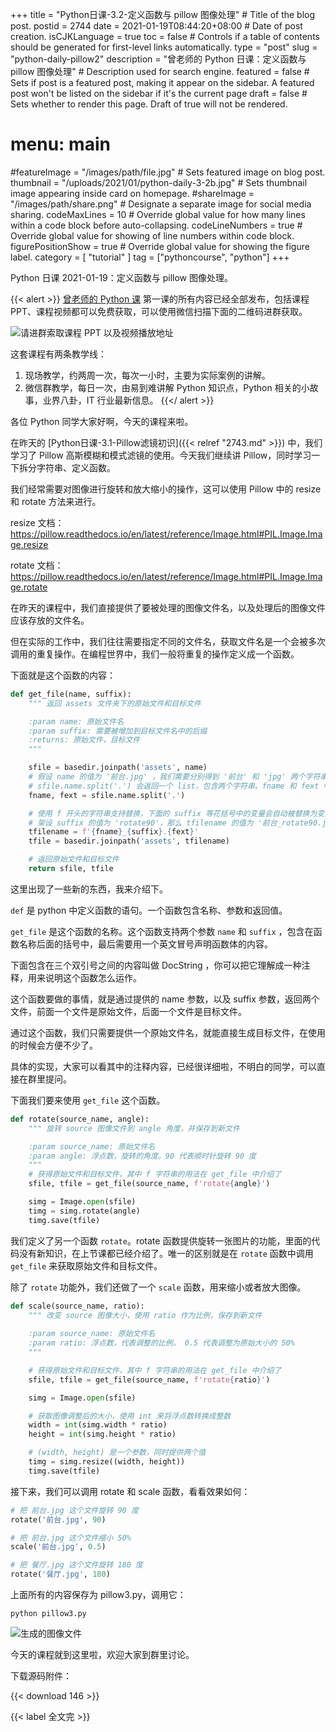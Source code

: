 +++
title = "Python日课-3.2-定义函数与 pillow 图像处理" # Title of the blog post.
postid = 2744
date = 2021-01-19T08:44:20+08:00 # Date of post creation.
isCJKLanguage = true
toc = false # Controls if a table of contents should be generated for first-level links automatically.
type = "post"
slug = "python-daily-pillow2"
description = "曾老师的 Python 日课：定义函数与 pillow 图像处理" # Description used for search engine.
featured = false # Sets if post is a featured post, making it appear on the sidebar. A featured post won't be listed on the sidebar if it's the current page
draft = false # Sets whether to render this page. Draft of true will not be rendered.
# menu: main
#featureImage = "/images/path/file.jpg" # Sets featured image on blog post.
thumbnail = "/uploads/2021/01/python-daily-3-2b.jpg" # Sets thumbnail image appearing inside card on homepage.
#shareImage = "/images/path/share.png" # Designate a separate image for social media sharing.
codeMaxLines = 10 # Override global value for how many lines within a code block before auto-collapsing.
codeLineNumbers = true # Override global value for showing of line numbers within code block.
figurePositionShow = true # Override global value for showing the figure label.
category = [ "tutorial" ]
tag = ["pythoncourse", "python"]
+++

Python 日课 2021-01-19：定义函数与 pillow 图像处理。<!--more-->

{{< alert >}}
[曾老师的 Python 课](/tag/pythoncourse/) 第一课的所有内容已经全部发布，包括课程 PPT、课程视频都可以免费获取，可以使用微信扫描下面的二维码进群获取。

![请进群索取课程 PPT 以及视频播放地址](/uploads/2021/01/qrcode-python-course1.png)

这套课程有两条教学线：

1. 现场教学，约两周一次，每次一小时，主要为实际案例的讲解。
2. 微信群教学，每日一次，由易到难讲解 Python 知识点，Python 相关的小故事，业界八卦，IT 行业最新信息。
{{</ alert >}}

各位 Python 同学大家好啊，今天的课程来啦。

在昨天的 [Python日课-3.1-Pillow滤镜初识]({{< relref "2743.md" >}}) 中，我们学习了 Pillow 高斯模糊和模式滤镜的使用。今天我们继续讲 Pillow，同时学习一下拆分字符串、定义函数。

我们经常需要对图像进行旋转和放大缩小的操作，这可以使用 Pillow 中的 resize 和 rotate 方法来进行。

resize 文档： https://pillow.readthedocs.io/en/latest/reference/Image.html#PIL.Image.Image.resize

rotate 文档： https://pillow.readthedocs.io/en/latest/reference/Image.html#PIL.Image.Image.rotate

在昨天的课程中，我们直接提供了要被处理的图像文件名，以及处理后的图像文件应该存放的文件名。

但在实际的工作中，我们往往需要指定不同的文件名，获取文件名是一个会被多次调用的重复操作。在编程世界中，我们一般将重复的操作定义成一个函数。

下面就是这个函数的内容：

``` python
def get_file(name, suffix):
    """ 返回 assets 文件夹下的原始文件和目标文件

    :param name: 原始文件名
    :param suffix: 需要被增加到目标文件名中的后缀
    :returns: 原始文件，目标文件
    """

    sfile = basedir.joinpath('assets', name)
    # 假设 name 的值为 '前台.jpg' ，我们需要分别得到 '前台' 和 'jpg' 两个字符串，此时需要使用 split 方法，基于英文句号将字符串拆成两个
    # sfile.name.split('.') 会返回一个 list，包含两个字符串。fname 和 fext 中分别包含 '前台' 和 'jpg' 这两个值
    fname, fext = sfile.name.split('.')

    # 使用 f 开头的字符串支持替换，下面的 suffix 等花括号中的变量会自动被替换为变量中的值
    # 架设 suffix 的值为 'rotate90'，那么 tfilename 的值为 '前台_rotate90.jpg'
    tfilename = f'{fname}_{suffix}.{fext}'
    tfile = basedir.joinpath('assets', tfilename)

    # 返回原始文件和目标文件
    return sfile, tfile
```

这里出现了一些新的东西，我来介绍下。

`def` 是 python 中定义函数的语句。一个函数包含名称、参数和返回值。

`get_file` 是这个函数的名称。这个函数支持两个参数 `name` 和 `suffix` ，包含在函数名称后面的括号中，最后需要用一个英文冒号声明函数体的内容。

下面包含在三个双引号之间的内容叫做 DocString ，你可以把它理解成一种注释，用来说明这个函数怎么运作。

这个函数要做的事情，就是通过提供的 name 参数，以及 suffix 参数，返回两个文件，前面一个文件是原始文件，后面一个文件是目标文件。

通过这个函数，我们只需要提供一个原始文件名，就能直接生成目标文件，在使用的时候会方便不少了。

具体的实现，大家可以看其中的注释内容，已经很详细啦，不明白的同学，可以直接在群里提问。

下面我们要来使用 `get_file` 这个函数。

``` python
def rotate(source_name, angle):
    """ 旋转 source 图像文件到 angle 角度，并保存到新文件

    :param source_name: 原始文件名
    :param angle: 浮点数，旋转的角度。90 代表顺时针旋转 90 度
    """
    # 获得原始文件和目标文件，其中 f 字符串的用法在 get_file 中介绍了
    sfile, tfile = get_file(source_name, f'rotate{angle}')

    simg = Image.open(sfile)
    timg = simg.rotate(angle)
    timg.save(tfile)
```

我们定义了另一个函数 `rotate`。rotate 函数提供旋转一张图片的功能，里面的代码没有新知识，在上节课都已经介绍了。唯一的区别就是在 `rotate` 函数中调用 `get_file` 来获取原始文件和目标文件。

除了 `rotate` 功能外，我们还做了一个 `scale` 函数，用来缩小或者放大图像。

``` python
def scale(source_name, ratio):
    """ 改变 source 图像大小，使用 ratio 作为比例，保存到新文件
    
    :param source_name: 原始文件名
    :param ratio: 浮点数，代表调整的比例。 0.5 代表调整为原始大小的 50%
    """

    # 获得原始文件和目标文件，其中 f 字符串的用法在 get_file 中介绍了
    sfile, tfile = get_file(source_name, f'rotate{ratio}')

    simg = Image.open(sfile)

    # 获取图像调整后的大小，使用 int 来将浮点数转换成整数
    width = int(simg.width * ratio)
    height = int(simg.height * ratio)

    # (width, height) 是一个参数，同时提供两个值
    timg = simg.resize((width, height))
    timg.save(tfile)
```

接下来，我们可以调用 rotate 和 scale 函数，看看效果如何：

``` python
# 把 前台.jpg 这个文件旋转 90 度
rotate('前台.jpg', 90)

# 把 前台.jpg 这个文件缩小 50%
scale('前台.jpg', 0.5)

# 把 餐厅.jpg 这个文件旋转 180 度
rotate('餐厅.jpg', 180)
```

上面所有的内容保存为 pillow3.py，调用它：

``` shell
python pillow3.py
```

![生成的图像文件](/uploads/2021/01/python-daily-3-2a.jpg)

今天的课程就到这里啦，欢迎大家到群里讨论。

下载源码附件：

{{< download 146 >}}

{{< label 全文完 >}}